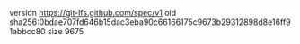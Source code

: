 version https://git-lfs.github.com/spec/v1
oid sha256:0bdae707fd646b15dac3eba90c66166175c9673b29312898d8e16ff91abbcc80
size 9675
